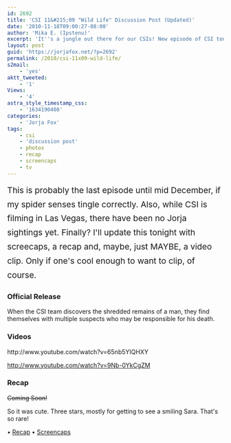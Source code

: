 ```yaml
---
id: 2692
title: 'CSI 11&#215;09 "Wild Life" Discussion Post (Updated)'
date: '2010-11-18T09:00:27-08:00'
author: 'Mika E. (Ipstenu)'
excerpt: 'It''s a jungle out there for our CSIs! New episode of CSI tonight. <em>Updated at 10:30pm ET</em>'
layout: post
guid: 'https://jorjafox.net/?p=2692'
permalink: /2010/csi-11x09-wild-life/
s2mail:
    - 'yes'
aktt_tweeted:
    - '1'
Views:
    - '4'
astra_style_timestamp_css:
    - '1634190408'
categories:
    - 'Jorja Fox'
tags:
    - csi
    - 'discussion post'
    - photos
    - recap
    - screencaps
    - tv
---
```


<span style="line-height: 1.714285714; font-size: 1.2rem;">This is probably the last episode until mid December, if my spider senses tingle correctly. Also, while CSI is filming in Las Vegas, there have been no Jorja sightings yet. Finally? I'll update this tonight with screecaps, a recap and, maybe, just MAYBE, a video clip. Only if one's cool enough to want to clip, of course.</span>
<h3>Official Release</h3>
When the CSI team discovers the shredded remains of a man, they find themselves with multiple suspects who may be responsible for his death.
<h3>Videos</h3>
http://www.youtube.com/watch?v=65nb5YIQHXY

http://www.youtube.com/watch?v=9Nb-0YkCgZM
<h3>Recap</h3>
<del>Coming Soon!</del>

So it was cute. Three stars, mostly for getting to see a smiling Sara. That's so rare!

• <a href="https://jorjafox.net/wiki/Wild_Life">Recap</a>
• <a href="https://jorjafox.net/gallery/tv/csi/season11/wildlife/">Screencaps</a>
